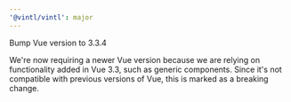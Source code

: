 ```yaml
---
'@vintl/vintl': major
---
```


Bump Vue version to 3.3.4

We're now requiring a newer Vue version because we are relying on functionality added in Vue 3.3, such as generic components. Since it's not compatible with previous versions of Vue, this is marked as a breaking change.
